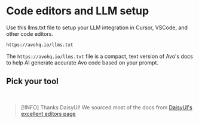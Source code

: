 # Code editors and LLM setup

Use this llms.txt file to setup your LLM integration in Cursor, VSCode, and other code editors.

```bash
https://avohq.io/llms.txt
```

The `https://avohq.io/llms.txt` file is a compact, text version of Avo's docs to help AI generate accurate Avo code based on your prompt.

## Pick your tool

<script setup>
const editors = ["vscode", "cursor", "zed"]
</script>

<div class="flex flex-wrap gap-8">
  <a :href="`/4.0/editor/${editor}`" v-for="editor in editors">
    <img :src="`/assets/img/editor/${editor}.webp`" class="h-16" :alt="editor" />
  </a>
</div>

<br>

> [!INFO] Thanks DaisyUI!
> We sourced most of the docs from [DaisyUI's excellent editors page](https://daisyui.com/docs/editor/)
